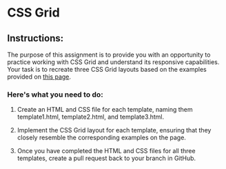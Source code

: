 # CSS Grid

## Instructions:

The purpose of this assignment is to provide you with an opportunity to practice working with CSS Grid and understand its responsive capabilities. Your task is to recreate three CSS Grid layouts based on the examples provided on [this page](https://coursework.vschool.io/css-grid-practice/).

### Here's what you need to do:

1. Create an HTML and CSS file for each template, naming them template1.html, template2.html, and template3.html.

2. Implement the CSS Grid layout for each template, ensuring that they closely resemble the corresponding examples on the page.

3. Once you have completed the HTML and CSS files for all three templates, create a pull request back to your branch in GitHub.
